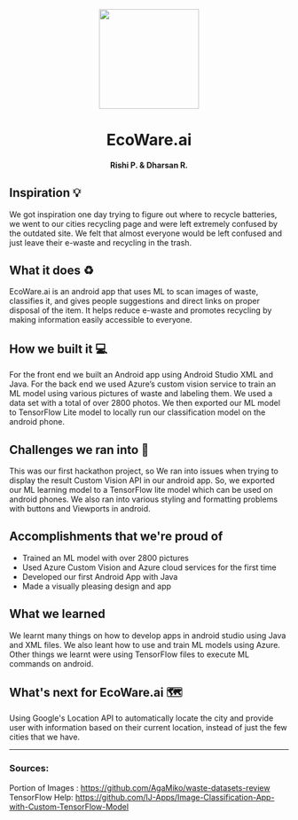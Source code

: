 <div align="center">
    <img width="180" height="180" src="app/src/main/res/drawable/logo5.png">
</div>
    
<h1 align="center">EcoWare.ai</h1>
<div align="center">
    <h4>Rishi P. & Dharsan R.</h4>
</div>
    
## Inspiration :bulb:
We got inspiration one day trying to figure out where to recycle batteries, we went to our cities recycling page and were left extremely confused by the outdated site. We felt that almost everyone would be left confused and just leave their e-waste and recycling in the trash. 

## What it does :recycle: 
EcoWare.ai is an android app that uses ML to scan images of waste, classifies it, and gives people suggestions and direct links on proper disposal of the item. It helps reduce e-waste and promotes recycling by making information easily accessible to everyone. 

## How we built it :computer:
For the front end we built an Android app using Android Studio XML and Java. For the back end we used Azure’s custom vision service to train an ML model using various pictures of waste and labeling them. We used a data set with a total of over 2800 photos.  We then exported our ML model to TensorFlow Lite model to locally run our classification model on the android phone. 

## Challenges we ran into :construction:
This was our first hackathon project, so We ran into issues when trying to display the result Custom Vision API in our android app. So, we exported our ML learning model to a TensorFlow lite model which can be used on android phones. We also ran into various styling and formatting problems with buttons and Viewports in android. 

## Accomplishments that we're proud of
<ul>
    <li>Trained an ML model with over 2800 pictures</li>
    <li>Used Azure Custom Vision and Azure cloud services for the first time</li>
    <li>Developed our first Android App with Java</li>
    <li>Made a visually pleasing design and app</li>
</ul>

## What we learned
We learnt many things on how to develop apps in android studio using Java and XML files. We also leant how to use and train ML models using Azure. Other things we learnt were using TensorFlow files to execute ML commands on android. 

## What's next for EcoWare.ai :world_map:
Using Google's Location API to automatically locate the city and provide user with information based on their current location, instead of just the few cities that we have.

<hr>

### Sources:
Portion of Images : https://github.com/AgaMiko/waste-datasets-review<br>TensorFlow Help: https://github.com/IJ-Apps/Image-Classification-App-with-Custom-TensorFlow-Model
